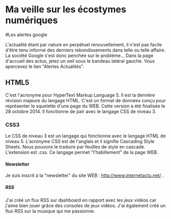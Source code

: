 Ma veille sur les écostymes numériques
======================================
#Les alertes google

L'actualité étant par nature en perpétuel renouvellement, il n'est pas facile d'être tenu informé des derniers rebondissements dans telle ou telle affaire. La société Google s'est donc penchée sur le problème... Dans la page d'accueil des actus, jetez un oeil sous le bandeau latéral gauche. Vous apercevez le lien "Alertes Actualités".

## HTML5 ##
C'est l'acronyme pour HyperText Markup Language 5. Il est la dernière révision majeure du langage HTML. C'est un format de données conçu pour représenter le squelette d'une page du WEB. Cette version a été finalisée le 28 octobre 2014. Il fonctionne de pair avec le langage CSS de niveau 3.

### CSS3 ### 
Le CSS de niveau 3 est un langage qui fonctionne avec le langage HTML de niveau 5. L'acronyme CSS est de l'anglais et il signifie Cascading Style Sheets. Nous pouvons le traduire par feuilles de style en cascade. L'extension est .css. Ce langage permet "l'habillement" de la page WEB.

#### Newsletter ####

Je suis inscrit à la "newsletter" du site WEB : http://www.internetactu.net/ .

##### RSS #####

J'ai créé un flux RSS sur dashboard en rapport avec les jeux vidéos car j'aime bien jouer grâce des consoles de jeux vidéos.
J'ai également créé un flux RSS sur la musique qui me passionne.
